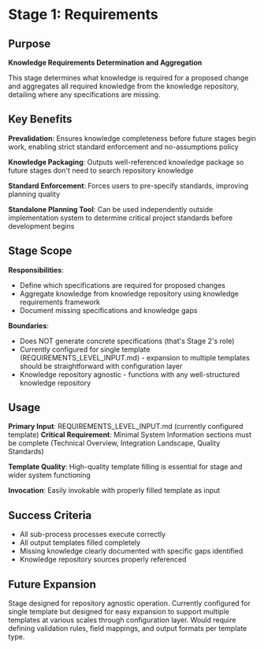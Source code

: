 # Stage 1: Requirements

## Purpose

**Knowledge Requirements Determination and Aggregation**

This stage determines what knowledge is required for a proposed change and aggregates all required knowledge from the knowledge repository, detailing where any specifications are missing.

## Key Benefits

**Prevalidation**: Ensures knowledge completeness before future stages begin work, enabling strict standard enforcement and no-assumptions policy

**Knowledge Packaging**: Outputs well-referenced knowledge package so future stages don't need to search repository knowledge

**Standard Enforcement**: Forces users to pre-specify standards, improving planning quality

**Standalone Planning Tool**: Can be used independently outside implementation system to determine critical project standards before development begins

## Stage Scope

**Responsibilities**:
- Define which specifications are required for proposed changes
- Aggregate knowledge from knowledge repository using knowledge requirements framework
- Document missing specifications and knowledge gaps

**Boundaries**: 
- Does NOT generate concrete specifications (that's Stage 2's role)
- Currently configured for single template (REQUIREMENTS_LEVEL_INPUT.md) - expansion to multiple templates should be straightforward with configuration layer
- Knowledge repository agnostic - functions with any well-structured knowledge repository

## Usage

**Primary Input**: REQUIREMENTS_LEVEL_INPUT.md (currently configured template)
**Critical Requirement**: Minimal System Information sections must be complete (Technical Overview, Integration Landscape, Quality Standards)

**Template Quality**: High-quality template filling is essential for stage and wider system functioning

**Invocation**: Easily invokable with properly filled template as input

## Success Criteria

- All sub-process processes execute correctly
- All output templates filled completely 
- Missing knowledge clearly documented with specific gaps identified
- Knowledge repository sources properly referenced

## Future Expansion

Stage designed for repository agnostic operation. Currently configured for single template but designed for easy expansion to support multiple templates at various scales through configuration layer. Would require defining validation rules, field mappings, and output formats per template type.